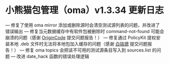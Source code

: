 # 小熊猫包管理（oma）v1.3.34 更新日志

— 修复了使用 oma mirror 添加或删除源时会清空测试源列表的问题，并改进了错误输出
— 修复当元数据缓存中有软件包被删除时 command-not-found 可能会崩溃的问题（感谢 [OriginCode](https://github.com/OriginCode) 提交问题报告！）
— 修复通过 PolicyKit 提权安装本地 .deb 文件时无法将本地包加入缓存的问题（感谢 [白铭骢](https://github.com/MingcongBai) 提交问题报告！）
— 修复 oma topics 会把该不可用的测试源条目写入到 sources.list 的问题
— 改进 date_hack 函数的错误处理逻辑
